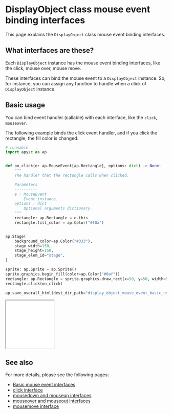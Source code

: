 # DisplayObject class mouse event binding interfaces

This page explains the `DisplayObject` class mouse event binding interfaces.

## What interfaces are these?

Each `DisplayObject` instance has the mouse event binding interfaces, like the click, mouse over, mouse move.

These interfaces can bind the mouse event to a `DisplayObject` instance. So, for instance, you can assign any function to handle when a click of `DisplayObject` instance.

## Basic usage

You can bind event handler (callable) with each interface, like the `click`\, `mouseover`\.

The following example binds the click event handler, and if you click the rectangle, the fill color is changed.

```py
# runnable
import apysc as ap


def on_click(e: ap.MouseEvent[ap.Rectangle], options: dict) -> None:
    """
    The handler that the rectangle calls when clicked.

    Parameters
    ----------
    e : MouseEvent
        Event instance.
    options : dict
        Optional arguments dictionary.
    """
    rectangle: ap.Rectangle = e.this
    rectangle.fill_color = ap.Color("#f0a")


ap.Stage(
    background_color=ap.Color("#333"),
    stage_width=150,
    stage_height=150,
    stage_elem_id="stage",
)

sprite: ap.Sprite = ap.Sprite()
sprite.graphics.begin_fill(color=ap.Color("#0af"))
rectangle: ap.Rectangle = sprite.graphics.draw_rect(x=50, y=50, width=50, height=50)
rectangle.click(on_click)

ap.save_overall_html(dest_dir_path="display_object_mouse_event_basic_usage/")
```

<iframe src="static/display_object_mouse_event_basic_usage/index.html" width="150" height="150"></iframe>

## See also

For more details, please see the following pages:

- [Basic mouse event interfaces](mouse_event_basic.md)
- [click interface](click.md)
- [mousedown and mouseup interfaces](mousedown_and_mouseup.md)
- [mouseover and mouseout interfaces](mouseover_and_mouseout.md)
- [mousemove interface](mousemove.md)